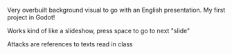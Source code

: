 Very overbuilt background visual to go with an English presentation.
My first project in Godot!

Works kind of like a slideshow, press space to go to next "slide"

Attacks are references to texts read in class
